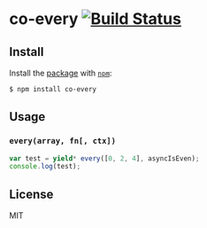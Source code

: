 # co-every [![Build Status](https://travis-ci.org/purposeindustries/co-every.svg)](https://travis-ci.org/purposeindustries/co-every)

## Install

Install the [package](http://npmjs.org/package/co-every) with [`npm`](http://npmjs.org):

```sh
$ npm install co-every
```

## Usage

### `every(array, fn[, ctx])`

```js
var test = yield* every([0, 2, 4], asyncIsEven);
console.log(test);
```

## License

MIT
